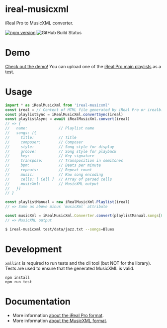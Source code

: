 # ireal-musicxml

iReal Pro to MusicXML converter.

[![npm version](https://badge.fury.io/js/ireal-musicxml.svg)](https://badge.fury.io/js/ireal-musicxml)
![GitHub Build Status](https://github.com/infojunkie/ireal-musicxml/workflows/Test/badge.svg)

# Demo

[Check out the demo!](https://blog.karimratib.me/demos/chirp/) You can upload one of the [iReal Pro main playlists](https://www.irealpro.com/main-playlists/) as a test.

# Usage

```javascript
import * as iRealMusicXml from 'ireal-musicxml'
const ireal = // Content of HTML file generated by iReal Pro or irealb:// URI
const playlistSync = iRealMusicXml.convertSync(ireal)
const playlistAsync = await iRealMusicXml.convert(ireal)
// => {
//   name:              // Playlist name
//   songs: [{
//     title:           // Title
//     composer:        // Composer
//     style:           // Song style for display
//     groove:          // Song style for playback
//     key:             // Key signature
//     transpose:       // Transposition in semitones
//     bpm:             // Beats per minute
//     repeats:         // Repeat count
//     music:           // Raw song encoding
//     cells: [ Cell ]  // Array of parsed cells
//     musicXml:        // MusicXML output
//   }]
// }

const playlistManual = new iRealMusicXml.Playlist(ireal)
// => Same as above minus `musicXml` attribute

const musicXml = iRealMusicXml.Converter.convert(playlistManual.songs[0])
// => MusicXML output
```

```bash
$ ireal-musicxml test/data/jazz.txt --songs=Blues
```

# Development

`xmllint` is required to run tests and the cli tool (but NOT for the library). Tests are used to ensure that the generated MusicXML is valid.

```
npm install
npm run test
```

# Documentation
- More information [about the iReal Pro format](doc/irealpro.md).
- More information [about the MusicXML format](https://w3c.github.io/musicxml/).

